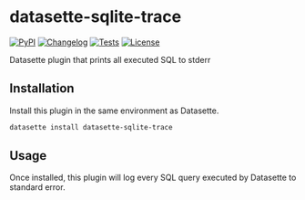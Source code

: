 # datasette-sqlite-trace

[![PyPI](https://img.shields.io/pypi/v/datasette-sqlite-trace.svg)](https://pypi.org/project/datasette-sqlite-trace/)
[![Changelog](https://img.shields.io/github/v/release/datasette/datasette-sqlite-trace?include_prereleases&label=changelog)](https://github.com/datasette/datasette-sqlite-trace/releases)
[![Tests](https://github.com/datasette/datasette-sqlite-trace/workflows/Test/badge.svg)](https://github.com/datasette/datasette-sqlite-trace/actions?query=workflow%3ATest)
[![License](https://img.shields.io/badge/license-Apache%202.0-blue.svg)](https://github.com/datasette/datasette-sqlite-trace/blob/main/LICENSE)

Datasette plugin that prints all executed SQL to stderr

## Installation

Install this plugin in the same environment as Datasette.
```bash
datasette install datasette-sqlite-trace
```

## Usage

Once installed, this plugin will log every SQL query executed by Datasette to standard error.
